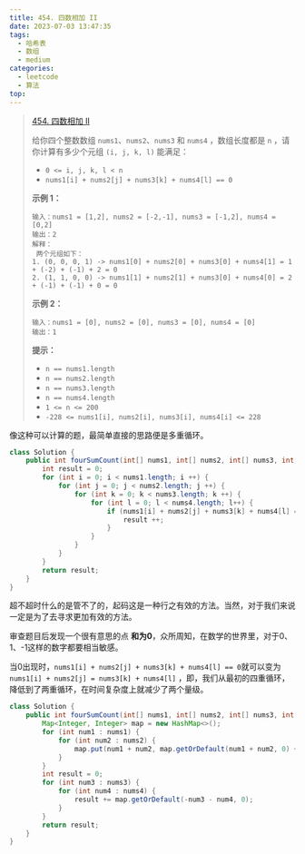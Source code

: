 ```yaml
---
title: 454. 四数相加 II
date: 2023-07-03 13:47:35
tags:
  - 哈希表
  - 数组
  - medium
categories:
  - leetcode
  - 算法
top:
---
```


> [454. 四数相加 II](https://leetcode.cn/problems/4sum-ii/description/)
>
> 
>
> 给你四个整数数组 `nums1`、`nums2`、`nums3` 和 `nums4` ，数组长度都是 `n` ，请你计算有多少个元组 `(i, j, k, l)` 能满足：
>
> - `0 <= i, j, k, l < n`
>- `nums1[i] + nums2[j] + nums3[k] + nums4[l] == 0`
> 
> 
> 
> **示例 1：**
> 
> ```
>输入：nums1 = [1,2], nums2 = [-2,-1], nums3 = [-1,2], nums4 = [0,2]
> 输出：2
>解释：
>  两个元组如下：
>1. (0, 0, 0, 1) -> nums1[0] + nums2[0] + nums3[0] + nums4[1] = 1 + (-2) + (-1) + 2 = 0
> 2. (1, 1, 0, 0) -> nums1[1] + nums2[1] + nums3[0] + nums4[0] = 2 + (-1) + (-1) + 0 = 0
>```
> 
> **示例 2：**
> 
> ```
> 输入：nums1 = [0], nums2 = [0], nums3 = [0], nums4 = [0]
>输出：1
> ```
>
>  
> 
>  **提示：**
> 
> - `n == nums1.length`
>- `n == nums2.length`
> - `n == nums3.length`
>- `n == nums4.length`
> - `1 <= n <= 200`
> - `-228 <= nums1[i], nums2[i], nums3[i], nums4[i] <= 228`

像这种可以计算的题，最简单直接的思路便是多重循环。

```java
class Solution {
    public int fourSumCount(int[] nums1, int[] nums2, int[] nums3, int[] nums4) {
        int result = 0;
        for (int i = 0; i < nums1.length; i ++) {
            for (int j = 0; j < nums2.length; j ++) {
                for (int k = 0; k < nums3.length; k ++) {
                    for (int l = 0; l < nums4.length; l++) {
                        if (nums1[i] + nums2[j] + nums3[k] + nums4[l] == 0) {
                            result ++;
                        }
                    }
                }
            }
        }
        return result;
    }
}
```

超不超时什么的是管不了的，起码这是一种行之有效的方法。当然，对于我们来说一定是为了去寻求更加有效的方法。

审查题目后发现一个很有意思的点 **和为0**，众所周知，在数学的世界里，对于0、1、-1这样的数字都要相当敏感。

当0出现时，`nums1[i] + nums2[j] + nums3[k] + nums4[l] == 0`就可以变为 `nums1[i] + nums2[j] = nums3[k] + nums4[l]` ，即，我们从最初的四重循环，降低到了两重循环，在时间复杂度上就减少了两个量级。

```java
class Solution {
    public int fourSumCount(int[] nums1, int[] nums2, int[] nums3, int[] nums4) {
        Map<Integer, Integer> map = new HashMap<>();
        for (int num1 : nums1) {
            for (int num2 : nums2) {
                map.put(num1 + num2, map.getOrDefault(num1 + num2, 0) + 1);
            }
        }
        int result = 0;
        for (int num3 : nums3) {
            for (int num4 : nums4) {
                result += map.getOrDefault(-num3 - num4, 0);
            }
        }
        return result;
    }
}
```

